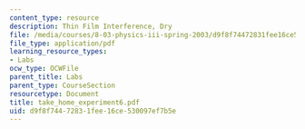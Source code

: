 ```yaml
---
content_type: resource
description: Thin Film Interference, Dry
file: /media/courses/8-03-physics-iii-spring-2003/d9f8f74472831fee16ce530097ef7b5e_take_home_experiment6.pdf
file_type: application/pdf
learning_resource_types:
- Labs
ocw_type: OCWFile
parent_title: Labs
parent_type: CourseSection
resourcetype: Document
title: take_home_experiment6.pdf
uid: d9f8f744-7283-1fee-16ce-530097ef7b5e
---
```

